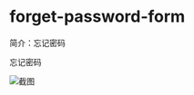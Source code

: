 # forget-password-form

简介：忘记密码

忘记密码

![截图](https://img.alicdn.com/tfs/TB11ywwc_tYBeNjy1XdXXXXyVXa-2322-398.png)
